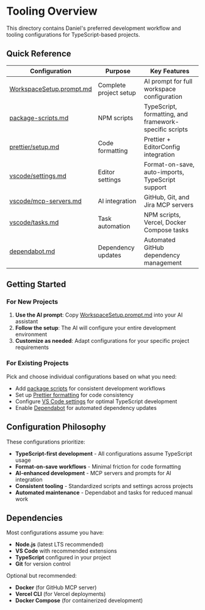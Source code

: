 # Tooling Overview

This directory contains Daniel's preferred development workflow and tooling configurations for TypeScript-based projects.

## Quick Reference

| Configuration | Purpose | Key Features |
|---------------|---------|--------------|
| [WorkspaceSetup.prompt.md](WorkspaceSetup.prompt.md) | Complete project setup | AI prompt for full workspace configuration |
| [package-scripts.md](package-scripts.md) | NPM scripts | TypeScript, formatting, and framework-specific scripts |
| [prettier/setup.md](prettier/setup.md) | Code formatting | Prettier + EditorConfig integration |
| [vscode/settings.md](vscode/settings.md) | Editor settings | Format-on-save, auto-imports, TypeScript support |
| [vscode/mcp-servers.md](vscode/mcp-servers.md) | AI integration | GitHub, Git, and Jira MCP servers |
| [vscode/tasks.md](vscode/tasks.md) | Task automation | NPM scripts, Vercel, Docker Compose tasks |
| [dependabot.md](dependabot.md) | Dependency updates | Automated GitHub dependency management |

## Getting Started

### For New Projects

1. **Use the AI prompt**: Copy [WorkspaceSetup.prompt.md](WorkspaceSetup.prompt.md) into your AI assistant
2. **Follow the setup**: The AI will configure your entire development environment
3. **Customize as needed**: Adapt configurations for your specific project requirements

### For Existing Projects

Pick and choose individual configurations based on what you need:

- Add [package scripts](package-scripts.md) for consistent development workflows
- Set up [Prettier formatting](prettier/setup.md) for code consistency
- Configure [VS Code settings](vscode/settings.md) for optimal TypeScript development
- Enable [Dependabot](dependabot.md) for automated dependency updates

## Configuration Philosophy

These configurations prioritize:

- **TypeScript-first development** - All configurations assume TypeScript usage
- **Format-on-save workflows** - Minimal friction for code formatting
- **AI-enhanced development** - MCP servers and prompts for AI integration
- **Consistent tooling** - Standardized scripts and settings across projects
- **Automated maintenance** - Dependabot and tasks for reduced manual work

## Dependencies

Most configurations assume you have:

- **Node.js** (latest LTS recommended)
- **VS Code** with recommended extensions
- **TypeScript** configured in your project
- **Git** for version control

Optional but recommended:

- **Docker** (for GitHub MCP server)
- **Vercel CLI** (for Vercel deployments)
- **Docker Compose** (for containerized development)
